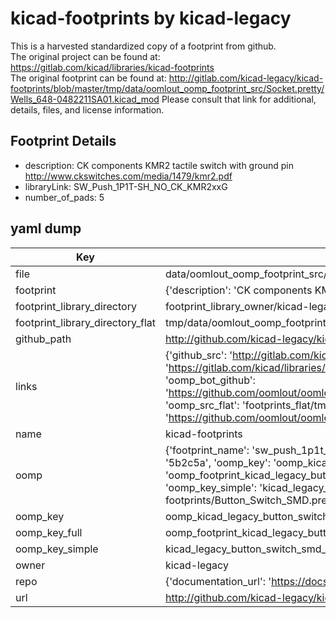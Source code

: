 # kicad-footprints by kicad-legacy  
This is a harvested standardized copy of a footprint from github.  
The original project can be found at:  
https://gitlab.com/kicad/libraries/kicad-footprints  
The original footprint can be found at:
http://gitlab.com/kicad-legacy/kicad-footprints/blob/master/tmp/data/oomlout_oomp_footprint_src/Socket.pretty/Wells_648-0482211SA01.kicad_mod
Please consult that link for additional, details, files, and license information.  
## Footprint Details
* description: CK components KMR2 tactile switch with ground pin http://www.ckswitches.com/media/1479/kmr2.pdf  
* libraryLink: SW_Push_1P1T-SH_NO_CK_KMR2xxG  
* number_of_pads: 5  
## yaml dump  
| Key | Value |  
| --- | --- |  
| file | data/oomlout_oomp_footprint_src/kicad-footprints/Button_Switch_SMD.pretty/SW_Push_1P1T-SH_NO_CK_KMR2xxG.kicad_mod |  
| footprint | {'description': 'CK components KMR2 tactile switch with ground pin http://www.ckswitches.com/media/1479/kmr2.pdf', 'libraryLink': 'SW_Push_1P1T-SH_NO_CK_KMR2xxG', 'number_of_pads': 5} |  
| footprint_library_directory | footprint_library_owner/kicad-legacy_kicad-footprints |  
| footprint_library_directory_flat | tmp/data/oomlout_oomp_footprint_src/footprints_flat/kicad_legacy_button_switch_smd_sw_push_1p1t_sh_no_ck_kmr2xxg/working |  
| github_path | http://github.com/kicad-legacy/kicad-footprints/blob/master/tmp/data/oomlout_oomp_footprint_src/Button_Switch_SMD.pretty/SW_Push_1P1T-SH_NO_CK_KMR2xxG.kicad_mod |  
| links | {'github_src': 'http://gitlab.com/kicad-legacy/kicad-footprints/blob/master/tmp/data/oomlout_oomp_footprint_src/Socket.pretty/Wells_648-0482211SA01.kicad_mod', 'github_src_repo': 'https://gitlab.com/kicad/libraries/kicad-footprints', 'oomp_bot': 'tmp/data/oomlout_oomp_footprint_src/footprints/kicad_legacy_button_switch_smd_sw_push_1p1t_sh_no_ck_kmr2xxg/working', 'oomp_bot_github': 'https://github.com/oomlout/oomlout_oomp_footprint_bot/tree/main/tmp/data/oomlout_oomp_footprint_src/footprints/kicad_legacy_button_switch_smd_sw_push_1p1t_sh_no_ck_kmr2xxg/working', 'oomp_src_flat': 'footprints_flat/tmp/data/oomlout_oomp_footprint_src/footprints_flat/kicad_legacy_button_switch_smd_sw_push_1p1t_sh_no_ck_kmr2xxg/working', 'oomp_src_flat_github': 'https://github.com/oomlout/oomlout_oomp_footprint_src/tree/main/tmp/data/oomlout_oomp_footprint_src/footprints_flat/kicad_legacy_button_switch_smd_sw_push_1p1t_sh_no_ck_kmr2xxg/working'} |  
| name | kicad-footprints |  
| oomp | {'footprint_name': 'sw_push_1p1t_sh_no_ck_kmr2xxg', 'library_name': 'button_switch_smd', 'md5': '5b2c5abe96568775d59461fd6464208e', 'md5_10': '5b2c5abe96', 'md5_5': '5b2c5', 'md5_6': '5b2c5a', 'oomp_key': 'oomp_kicad_legacy_button_switch_smd_sw_push_1p1t_sh_no_ck_kmr2xxg', 'oomp_key_extra': 'oomp_footprint_kicad_legacy_button_switch_smd_sw_push_1p1t_sh_no_ck_kmr2xxg', 'oomp_key_full': 'oomp_footprint_kicad_legacy_button_switch_smd_sw_push_1p1t_sh_no_ck_kmr2xxg_5b2c5a', 'oomp_key_simple': 'kicad_legacy_button_switch_smd_sw_push_1p1t_sh_no_ck_kmr2xxg', 'original_filename': 'data/oomlout_oomp_footprint_src/kicad-footprints/Button_Switch_SMD.pretty/SW_Push_1P1T-SH_NO_CK_KMR2xxG.kicad_mod', 'owner_name': 'kicad_legacy'} |  
| oomp_key | oomp_kicad_legacy_button_switch_smd_sw_push_1p1t_sh_no_ck_kmr2xxg |  
| oomp_key_full | oomp_footprint_kicad_legacy_button_switch_smd_sw_push_1p1t_sh_no_ck_kmr2xxg |  
| oomp_key_simple | kicad_legacy_button_switch_smd_sw_push_1p1t_sh_no_ck_kmr2xxg |  
| owner | kicad-legacy |  
| repo | {'documentation_url': 'https://docs.github.com/rest/repos/repos#get-a-repository', 'message': 'Not Found'} |  
| url | http://github.com/kicad-legacy/kicad-footprints |  

